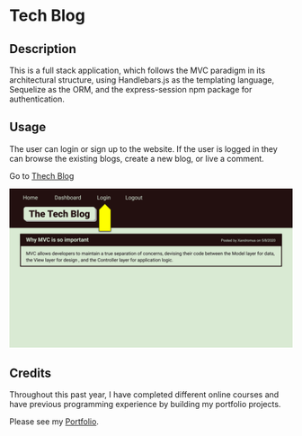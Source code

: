 # Tech Blog

## Description

This is a full stack application, which follows the MVC paradigm in its architectural structure, using Handlebars.js as the templating language, Sequelize as the ORM, and the express-session npm package for authentication.

## Usage

The user can login or sign up to the website. If the user is logged in they can browse the existing blogs, create a new blog, or live a comment.

Go to [Thech Blog](https://techblogs-71f79cd80473.herokuapp.com/)

![Animation cycles through signing into the app, clicking on buttons, and updating blog posts.](./public/images/tech-blog.gif)


## Credits

Throughout this past year, I have completed different online courses and have previous programming experience by building my portfolio projects.

Please see my [Portfolio](https://armanbarseghyan83.github.io/portfolio/).
